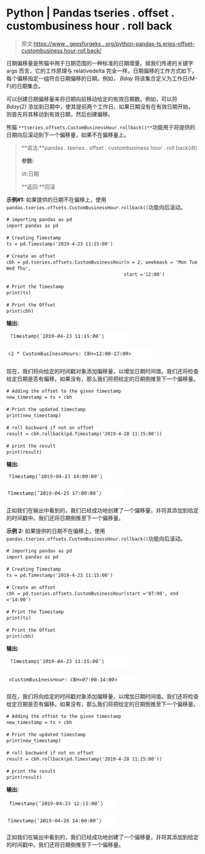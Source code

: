 # Python | Pandas tseries . offset . custombusiness hour . roll back

> 原文:[https://www . geesforgeks . org/python-pandas-ts eries-offset-custombusiness hour-roll back/](https://www.geeksforgeeks.org/python-pandas-tseries-offsets-custombusinesshour-rollback/)

日期偏移量是熊猫中用于日期范围的一种标准的日期增量。就我们传递的关键字 args 而言，它的工作原理与 relativedelta 完全一样。日期偏移的工作方式如下，每个偏移指定一组符合日期偏移的日期。例如， *Bday* 将该集合定义为工作日(M-F)的日期集合。

可以创建日期偏移量来将日期向前移动给定的有效日期数。例如，可以将 *Bday(2)* 添加到日期中，使其提前两个工作日。如果日期没有在有效日期开始，则首先将其移动到有效日期，然后创建偏移。

熊猫 `**tseries.offsets.CustomBusinessHour.rollback()**`功能用于将提供的日期向后滚动到下一个偏移量，如果不在偏移量上。

> **语法:**pandas . tseries . offset . custombusiness hour . roll back(dt)
> 
> **参数:**
> 
> dt:日期
> 
> **返回:**回滚

**示例#1:** 如果提供的日期不在偏移上，使用`pandas.tseries.offsets.CustomBusinessHour.rollback()`功能向后滚动。

```
# importing pandas as pd
import pandas as pd

# Creating Timestamp
ts = pd.Timestamp('2019-4-23 11:15:00')

# Create an offset
cbh = pd.tseries.offsets.CustomBusinessHour(n = 2, weekmask = 'Mon Tue Wed Thu',
                                           start ='12:00')

# Print the Timestamp
print(ts)

# Print the Offset
print(cbh)
```

**输出:**

![](img/e0dfb84ec590773846b3cb253771ae92.png)

![](img/4a18519f44fcbd1022ab3d34ee6834a3.png)

现在，我们将向给定的时间戳对象添加偏移量，以增加日期时间值。我们还将检查给定日期是否有偏移。如果没有，那么我们将把给定的日期倒推至下一个偏移量。

```
# Adding the offset to the given timestamp
new_timestamp = ts + cbh

# Print the updated timestamp
print(new_timestamp)

# roll backward if not on offset
result = cbh.rollback(pd.Timestamp('2019-4-28 11:15:00'))

# print the result
print(result)
```

**输出:**

![](img/a30fa80851ee6ae90dbb5c876ec32328.png)

![](img/6a996bcd23fdde9fa04179daab01709e.png)

正如我们在输出中看到的，我们已经成功地创建了一个偏移量，并将其添加到给定的时间戳中。我们还将日期倒推至下一个偏移量。

**示例 2:** 如果提供的日期不在偏移上，使用`pandas.tseries.offsets.CustomBusinessHour.rollback()`功能向后滚动。

```
# importing pandas as pd
import pandas as pd

# Creating Timestamp
ts = pd.Timestamp('2019-4-23 11:15:00')

# Create an offset
cbh = pd.tseries.offsets.CustomBusinessHour(start ='07:00', end ='14:00')

# Print the Timestamp
print(ts)

# Print the Offset
print(cbh)
```

**输出:**

![](img/e0dfb84ec590773846b3cb253771ae92.png)

![](img/32e224c371cc0f205d6d43ed7ea7995b.png)

现在，我们将向给定的时间戳对象添加偏移量，以增加日期时间值。我们还将检查给定日期是否有偏移。如果没有，那么我们将把给定的日期倒推至下一个偏移量。

```
# Adding the offset to the given timestamp
new_timestamp = ts + cbh

# Print the updated timestamp
print(new_timestamp)

# roll backward if not on offset
result = cbh.rollback(pd.Timestamp('2019-4-28 11:15:00'))

# print the result
print(result)
```

**输出:**

![](img/df360b6011955f9fe78ba406d14502d2.png)

![](img/368fb48d2b4fa609a511103d02a40cdb.png)

正如我们在输出中看到的，我们已经成功地创建了一个偏移量，并将其添加到给定的时间戳中。我们还将日期倒推至下一个偏移量。